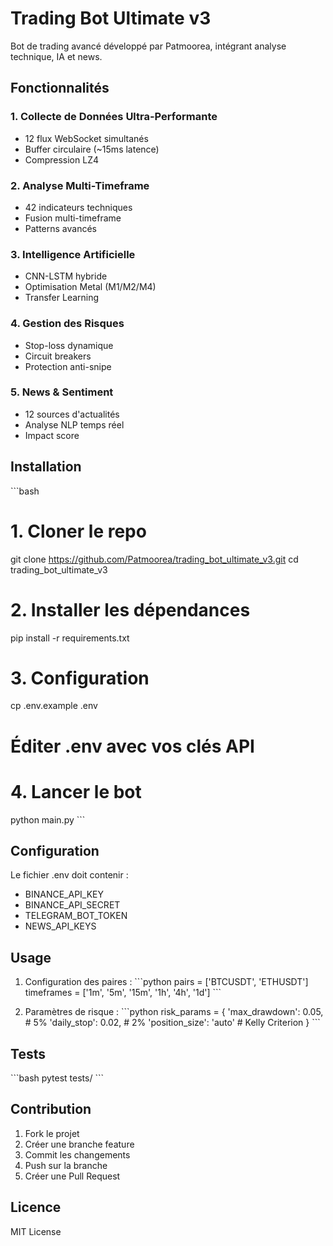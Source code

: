 # Trading Bot Ultimate v3

Bot de trading avancé développé par Patmoorea, intégrant analyse technique, IA et news.

## Fonctionnalités

### 1. Collecte de Données Ultra-Performante
- 12 flux WebSocket simultanés
- Buffer circulaire (~15ms latence)
- Compression LZ4

### 2. Analyse Multi-Timeframe
- 42 indicateurs techniques
- Fusion multi-timeframe
- Patterns avancés

### 3. Intelligence Artificielle
- CNN-LSTM hybride
- Optimisation Metal (M1/M2/M4)
- Transfer Learning

### 4. Gestion des Risques
- Stop-loss dynamique
- Circuit breakers
- Protection anti-snipe

### 5. News & Sentiment
- 12 sources d'actualités
- Analyse NLP temps réel
- Impact score

## Installation

\```bash
# 1. Cloner le repo
git clone https://github.com/Patmoorea/trading_bot_ultimate_v3.git
cd trading_bot_ultimate_v3

# 2. Installer les dépendances
pip install -r requirements.txt

# 3. Configuration
cp .env.example .env
# Éditer .env avec vos clés API

# 4. Lancer le bot
python main.py
\```

## Configuration

Le fichier .env doit contenir :
- BINANCE_API_KEY
- BINANCE_API_SECRET
- TELEGRAM_BOT_TOKEN
- NEWS_API_KEYS

## Usage

1. Configuration des paires :
\```python
pairs = ['BTCUSDT', 'ETHUSDT']
timeframes = ['1m', '5m', '15m', '1h', '4h', '1d']
\```

2. Paramètres de risque :
\```python
risk_params = {
    'max_drawdown': 0.05,    # 5%
    'daily_stop': 0.02,      # 2%
    'position_size': 'auto'  # Kelly Criterion
}
\```

## Tests

\```bash
pytest tests/
\```

## Contribution

1. Fork le projet
2. Créer une branche feature
3. Commit les changements
4. Push sur la branche
5. Créer une Pull Request

## Licence

MIT License
